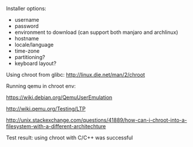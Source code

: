 Installer options:
* username
* password
* environment to download (can support both manjaro and archlinux)
* hostname
* locale/language
* time-zone
* partitioning?
* keyboard layout?

Using chroot from glibc: http://linux.die.net/man/2/chroot

Running qemu in chroot env:

https://wiki.debian.org/QemuUserEmulation

http://wiki.qemu.org/Testing/LTP

http://unix.stackexchange.com/questions/41889/how-can-i-chroot-into-a-filesystem-with-a-different-architechture

Test result: using chroot with C/C++ was successful

